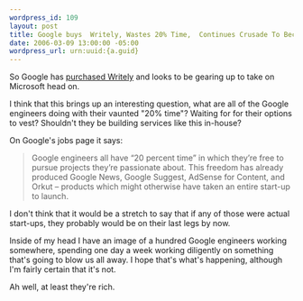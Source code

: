 ```yaml
--- 
wordpress_id: 109
layout: post
title: Google buys  Writely, Wastes 20% Time,  Continues Crusade To Become Bad Microsoft Clone
date: 2006-03-09 13:00:00 -05:00
wordpress_url: urn:uuid:{a.guid}
---
```

<p>So Google has <a href="http://googleblog.blogspot.com/2006/03/writely-so.html" title="">purchased Writely</a> and looks to be gearing up to take on Microsoft head on.  </p>

<p>I think that this brings up an interesting question, what are all of the Google engineers doing with their vaunted "20% time"?  Waiting for for their options to vest?  Shouldn't they be building services like this in-house?</p>

<p>On Google's jobs page it says:</p>

<blockquote>
    <p>Google engineers all have “20 percent time” in which they’re free to pursue projects they’re passionate about. This freedom has already produced Google News, Google Suggest, AdSense for Content, and Orkut – products which might otherwise have taken an entire start-up to launch.</p>
</blockquote>

<p>I don't think that it would be a stretch to say that if any of those were actual start-ups, they probably would be on their last legs by now.  </p>

<p>Inside of my head I have an image of a hundred Google engineers working somewhere, spending one day a week working diligently on something that's going to blow us all away.  I hope that's what's happening, although I'm fairly certain that it's not.</p>

<p>Ah well, at least they're rich.</p>
